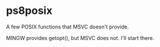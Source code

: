 ps8posix
========

A few POSIX functions that MSVC doesn't provide.

MINGW provides getopt(), but MSVC does not. I'll start there.
